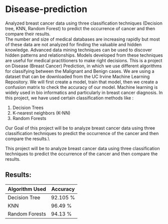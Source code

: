# Disease-prediction
Analyzed breast cancer data using three classification techniques (Decision tree, KNN, Random Forest) to predict the occurrence of cancer and then compare their results.\
The number and size of medical databases are increasing rapidly but most of these data are not analyzed for finding the valuable and hidden knowledge. Advanced data mining techniques can be used to discover hidden patterns and relationships. Models developed from these techniques are useful for medical practitioners to make right decisions.
This is a project on Disease (Breast Cancer) Prediction, in which we use different algorithms for classifying between the Malignant and Benign cases. We are using a dataset that can be downloaded from the UC Irvine Machine Learning Repository.
We will first create a model, train that model, then we create a confusion matrix to check the accuracy of our model. 
Machine learning is widely used in bio informatics and particularly in breast cancer diagnosis. In this project, we have used certain classification methods like :
1. Decision Trees
2. K-nearest neighbors (K-NN) 
3. Random Forests	

Our Goal of this project will be to analyze breast cancer data using three classification techniques to predict the occurrence of the cancer and then compare the results.\

This project will be to analyze breast cancer data using three classification techniques to predict the occurrence of the cancer and then compare the results.

## Results:

| Algorithm Used   |    Accuracy      |
| -------------    | -------------    |
| Decision Tree    |     92.105 %     |
| KNN              |     96.49 %      |
| Random Forests   |     94.13 %      |
